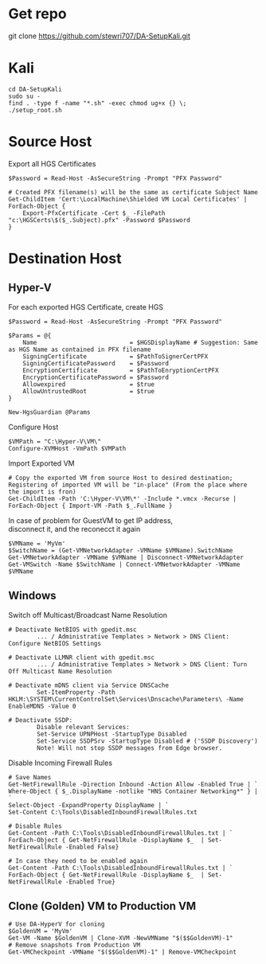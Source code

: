 # Get repo
git clone https://github.com/stewri707/DA-SetupKali.git

# Kali
```
cd DA-SetupKali
sudo su -
find . -type f -name "*.sh" -exec chmod ug+x {} \;
./setup_root.sh
```

# Source Host
Export all HGS Certificates
```
$Password = Read-Host -AsSecureString -Prompt "PFX Password"

# Created PFX filename(s) will be the same as certificate Subject Name
Get-ChildItem 'Cert:\LocalMachine\Shielded VM Local Certificates' | ForEach-Object {
    Export-PfxCertificate -Cert $_ -FilePath "c:\HGSCerts\$($_.Subject).pfx" -Password $Password
}
```

# Destination Host

## Hyper-V
For each exported HGS Certificate, create HGS
```
$Password = Read-Host -AsSecureString -Prompt "PFX Password"

$Params = @{
    Name                          = $HGSDisplayName # Suggestion: Same as HGS Name as contained in PFX filename
    SigningCertificate            = $PathToSignerCertPFX
    SigningCertificatePassword    = $Password
    EncryptionCertificate         = $PathToEnryptionCertPFX
    EncryptionCertificatePassword = $Password
    Allowexpired                  = $true
    AllowUntrustedRoot            = $true
}

New-HgsGuardian @Params
```

Configure Host
```
$VMPath = "C:\Hyper-V\VM\"
Configure-XVMHost -VmPath $VMPath
```

Import Exported VM
```
# Copy the exported VM from source Host to desired destination; Registering of imported VM will be "in-place" (From the place where the import is fron)
Get-ChildItem -Path 'C:\Hyper-V\VM\*' -Include *.vmcx -Recurse | ForEach-Object { Import-VM -Path $_.FullName }
```

In case of problem for GuestVM to get IP address,\
disconnect it, and the reconecct it again
```
$VMName = 'MyVm'
$SwitchName = (Get-VMNetworkAdapter -VMName $VMName).SwitchName
Get-VMNetworkAdapter -VMName $VMName | Disconnect-VMNetworkAdapter
Get-VMSwitch -Name $SwitchName | Connect-VMNetworkAdapter -VMName $VMName
```

## Windows
Switch off Multicast/Broadcast Name Resolution
```
# Deactivate NetBIOS with gpedit.msc
		... / Administrative Templates > Network > DNS Client: Configure NetBIOS Settings

# Deactivate LLMNR client with gpedit.msc
		... / Administrative Templates > Network > DNS Client: Turn Off Multicast Name Resolution

# Deactivate mDNS client via Service DNSCache
		Set-ItemProperty -Path HKLM:\SYSTEM\CurrentControlSet\Services\Dnscache\Parameters\ -Name EnableMDNS -Value 0

# Deactivate SSDP:
		Disable relevant Services:
		Set-Service UPNPHost -StartupType Disabled
		Set-Service SSDPSrv -StartupType Disabled # ('SSDP Discovery')
		Note! Will not stop SSDP messages from Edge browser.
```

Disable Incoming Firewall Rules
```
# Save Names
Get-NetFirewallRule -Direction Inbound -Action Allow -Enabled True | `
Where-Object { $_.DisplayName -notlike "HNS Container Networking*" } | `
Select-Object -ExpandProperty DisplayName | `
Set-Content C:\Tools\DisabledInboundFirewallRules.txt

# Disable Rules
Get-Content -Path C:\Tools\DisabledInboundFirewallRules.txt | `
ForEach-Object { Get-NetFirewallRule -DisplayName $_  | Set-NetFirewallRule -Enabled False}

# In case they need to be enabled again
Get-Content -Path C:\Tools\DisabledInboundFirewallRules.txt | `
ForEach-Object { Get-NetFirewallRule -DisplayName $_  | Set-NetFirewallRule -Enabled True}
```

## Clone (Golden) VM to Production VM
```
# Use DA-HyperV for cloning
$GoldenVM = 'MyVm'
Get-VM -Name $GoldenVM | Clone-XVM -NewVMName "$($$GoldenVM)-1"
# Remove snapshots from Production VM
Get-VMCheckpoint -VMName "$($$GoldenVM)-1" | Remove-VMCheckpoint
```


